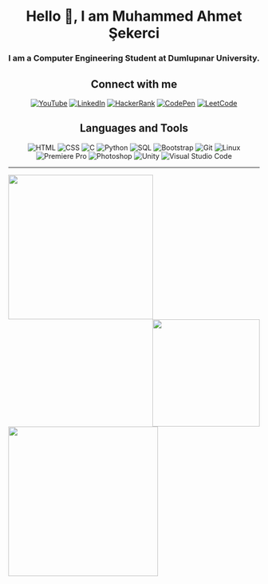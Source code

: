 <h1 align="center">Hello 👋, I am Muhammed Ahmet Şekerci</h1>
<h3 align="center">I am a Computer Engineering Student at Dumlupınar University.</h3>

<h2 align="center">Connect with me</h2>
<p align="center">
  <a href="https://www.youtube.com/channel/UCbB8qUn0nU9VbC120bZcfwQ" target="_blank"><img src="https://img.shields.io/badge/YouTube-%23FF0000.svg?style=for-the-badge&logo=YouTube&logoColor=white" alt="YouTube"></a>
  <a href="https://www.linkedin.com/in/mahmetsekerci/" target="_blank"><img src="https://img.shields.io/badge/LinkedIn-%230077B5.svg?style=for-the-badge&logo=LinkedIn&logoColor=white" alt="LinkedIn"></a>
  <a href="https://www.hackerrank.com/profile/MAhmetSekerci" target="_blank"><img src="https://img.shields.io/badge/HackerRank-%232EC866.svg?style=for-the-badge&logo=HackerRank&logoColor=white" alt="HackerRank"></a>
  <a href="https://codepen.io/Muhammed-Ahmet-ekerci" target="_blank"><img src="https://img.shields.io/badge/CodePen-%23131417.svg?style=for-the-badge&logo=CodePen&logoColor=white" alt="CodePen"></a>
  <a href="https://leetcode.com/u/muhammedahmetsekerci/" target="_blank"><img src="https://img.shields.io/badge/LeetCode-%23FFA116.svg?style=for-the-badge&logo=LeetCode&logoColor=white" alt="LeetCode"></a>
</p>

<h2 align="center">Languages and Tools</h2>
<p align="center">
    <img src="https://img.icons8.com/color/48/000000/html-5.png" alt="HTML" />
    <img src="https://img.icons8.com/color/48/000000/css3.png" alt="CSS" />
    <img src="https://img.icons8.com/color/48/000000/c-programming.png" alt="C" />
    <img src="https://img.icons8.com/color/48/000000/python.png" alt="Python" />
    <img src="https://img.icons8.com/ios-filled/50/000000/sql.png" alt="SQL" />
    <img src="https://img.icons8.com/color/48/000000/bootstrap.png" alt="Bootstrap" />
    <img src="https://img.icons8.com/color/48/000000/git.png" alt="Git" />
    <img src="https://img.icons8.com/color/48/000000/linux.png" alt="Linux" />
    <img src="https://img.icons8.com/color/48/000000/adobe-premiere-pro.png" alt="Premiere Pro" />
    <img src="https://img.icons8.com/color/48/000000/adobe-photoshop.png" alt="Photoshop" />
    <img src="https://img.icons8.com/ios-filled/50/000000/unity.png" alt="Unity" />
    <img src="https://img.icons8.com/color/48/000000/visual-studio-code-2019.png" alt="Visual Studio Code" />
</p>

---
<img align="left" width="290" src="https://github-readme-stats.vercel.app/api?username=muhammedahmetsekerci&show_icons=true&theme=white">
<img align="right" width="215" src="https://github-readme-stats.vercel.app/api/top-langs/?username=anuraghazra&layout=compact">

<img align="center" width="300" src="https://leetcard.jacoblin.cool/muhammedahmetsekerci">





